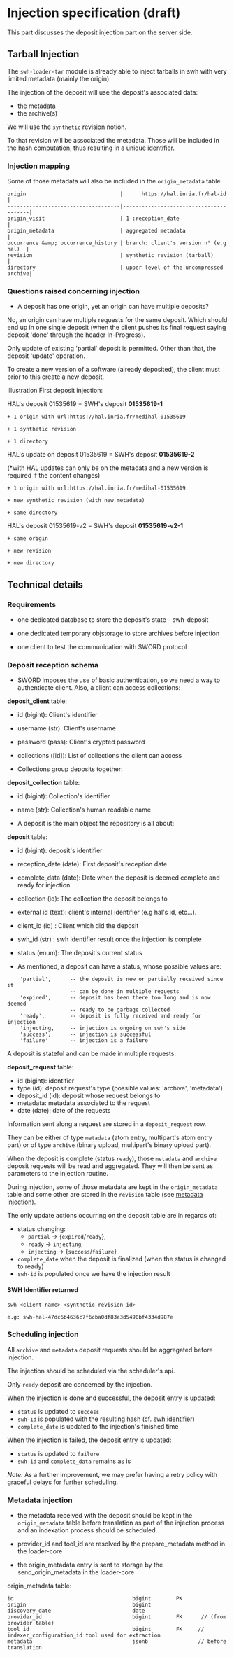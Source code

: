 # Injection specification (draft)

This part discusses the deposit injection part on the server side.

## Tarball Injection

The `swh-loader-tar` module is already able to inject tarballs in swh
with very limited metadata (mainly the origin).

The injection of the deposit will use the deposit's associated data:
- the metadata
- the archive(s)

We will use the `synthetic` revision notion.

To that revision will be associated the metadata. Those will be
included in the hash computation, thus resulting in a unique
identifier.

### Injection mapping

Some of those metadata will also be included in the `origin_metadata`
table.

```
origin                              |      https://hal.inria.fr/hal-id       |
------------------------------------|----------------------------------------|
origin_visit                        | 1 :reception_date                      |
origin_metadata                     | aggregated metadata                    |
occurrence &amp; occurrence_history | branch: client's version n° (e.g hal)  |
revision                            | synthetic_revision (tarball)           |
directory                           | upper level of the uncompressed archive|
```

### Questions raised concerning injection

- A deposit has one origin, yet an origin can have multiple deposits?

No, an origin can have multiple requests for the same deposit.
Which should end up in one single deposit (when the client pushes its final
request saying deposit 'done' through the header In-Progress).

Only update of existing 'partial' deposit is permitted.
Other than that, the deposit 'update' operation.

To create a new version of a software (already deposited), the client
must prior to this create a new deposit.


Illustration First deposit injection:

HAL's deposit 01535619 = SWH's deposit **01535619-1**

    + 1 origin with url:https://hal.inria.fr/medihal-01535619

    + 1 synthetic revision

    + 1 directory

HAL's update on deposit 01535619 = SWH's deposit **01535619-2**

(*with HAL updates can only be on the metadata and a new version is required
if the content changes)

    + 1 origin with url:https://hal.inria.fr/medihal-01535619

    + new synthetic revision (with new metadata)

    + same directory

HAL's deposit 01535619-v2 = SWH's deposit **01535619-v2-1**

    + same origin

    + new revision

    + new directory



## Technical details

### Requirements

- one dedicated database to store the deposit's state - swh-deposit

- one dedicated temporary objstorage to store archives before
  injection

- one client to test the communication with SWORD protocol

### Deposit reception schema

- SWORD imposes the use of basic authentication, so we need a way to
authenticate client. Also, a client can access collections:

**deposit_client** table:
  - id (bigint): Client's identifier
  - username (str): Client's username
  - password (pass): Client's crypted password
  - collections ([id]): List of collections the client can access

- Collections group deposits together:

**deposit_collection** table:
  - id (bigint): Collection's identifier
  - name (str): Collection's human readable name

- A deposit is the main object the repository is all about:

**deposit** table:
  - id (bigint): deposit's identifier
  - reception_date (date): First deposit's reception date
  - complete_data (date): Date when the deposit is deemed complete and ready for injection
  - collection (id): The collection the deposit belongs to
  - external id (text): client's internal identifier (e.g hal's id, etc...).
  - client_id (id) : Client which did the deposit
  - swh_id (str) : swh identifier result once the injection is complete
  - status (enum): The deposit's current status

- As mentioned, a deposit can have a status, whose possible values
  are:

``` text
    'partial',      -- the deposit is new or partially received since it
                    -- can be done in multiple requests
    'expired',      -- deposit has been there too long and is now deemed
                    -- ready to be garbage collected
    'ready',        -- deposit is fully received and ready for injection
    'injecting,     -- injection is ongoing on swh's side
    'success',      -- injection is successful
    'failure'       -- injection is a failure
```

A deposit is stateful and can be made in multiple requests:

**deposit_request** table:
  - id (bigint): identifier
  - type (id): deposit request's type (possible values: 'archive', 'metadata')
  - deposit_id (id): deposit whose request belongs to
  - metadata: metadata associated to the request
  - date (date): date of the requests

Information sent along a request are stored in a `deposit_request`
row.

They can be either of type `metadata` (atom entry, multipart's atom
entry part) or of type `archive` (binary upload, multipart's binary
upload part).

When the deposit is complete (status `ready`), those `metadata` and
`archive` deposit requests will be read and aggregated. They will then
be sent as parameters to the injection routine.

During injection, some of those metadata are kept in the
`origin_metadata` table and some other are stored in the `revision`
table (see [metadata injection](#metadata-injection)).

The only update actions occurring on the deposit table are in regards
of:
- status changing:
  - `partial` -> {`expired`/`ready`},
  - `ready` -> `injecting`,
  - `injecting` -> {`success`/`failure`}
- `complete_date` when the deposit is finalized (when the status is
  changed to ready)
- `swh-id` is populated once we have the injection result

#### SWH Identifier returned

    swh-<client-name>-<synthetic-revision-id>

    e.g: swh-hal-47dc6b4636c7f6cba0df83e3d5490bf4334d987e

### Scheduling injection

All `archive` and `metadata` deposit requests should be aggregated
before injection.

The injection should be scheduled via the scheduler's api.

Only `ready` deposit are concerned by the injection.

When the injection is done and successful, the deposit entry is
updated:
- `status` is updated to `success`
- `swh-id` is populated with the resulting hash
  (cf. [swh identifier](#swh-identifier-returned))
- `complete_date` is updated to the injection's finished time

When the injection is failed, the deposit entry is updated:
- `status` is updated to `failure`
- `swh-id` and `complete_data` remains as is

*Note:* As a further improvement, we may prefer having a retry policy
with graceful delays for further scheduling.

### Metadata injection

- the metadata received with the deposit should be kept in the
`origin_metadata` table before translation as part of the injection
process and an indexation process should be scheduled.

- provider_id and tool_id are resolved by the prepare_metadata method in the
loader-core

- the origin_metadata entry is sent to storage by the send_origin_metadata in
the loader-core


origin_metadata table:
```
id                                      bigint        PK
origin                                  bigint        
discovery_date                          date         
provider_id                             bigint        FK      // (from provider table)
tool_id                                 bigint        FK     // indexer_configuration_id tool used for extraction
metadata                                jsonb                // before translation
```
